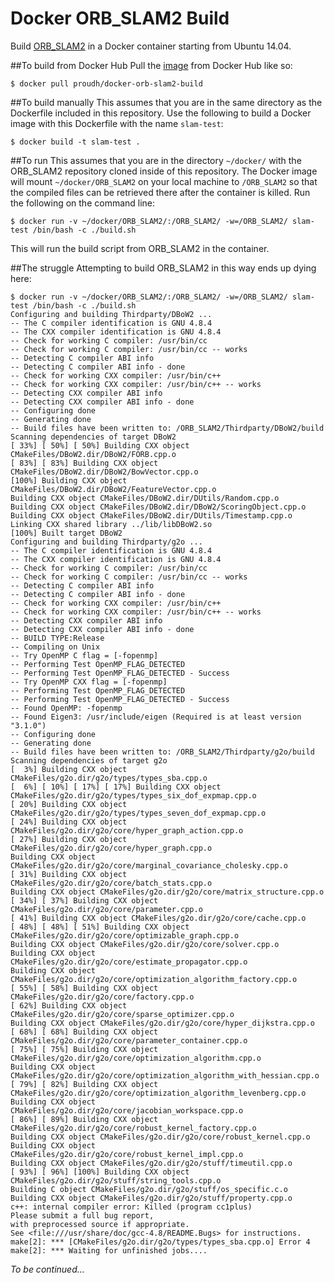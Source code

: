 # Docker ORB_SLAM2 Build

Build [ORB_SLAM2](https://github.com/raulmur/ORB_SLAM2) in a Docker container starting from Ubuntu 14.04.

##To build from Docker Hub
Pull the [image](https://hub.docker.com/r/proudh/docker-orb-slam2-build/) from Docker Hub like so:
```
$ docker pull proudh/docker-orb-slam2-build
```


##To build manually
This assumes that you are in the same directory as the Dockerfile included in this repository.
Use the following to build a Docker image with this Dockerfile with the name `slam-test`:
```
$ docker build -t slam-test .
```


##To run
This assumes that you are in the directory `~/docker/` with the ORB_SLAM2 repository cloned inside of this repository.
The Docker image will mount `~/docker/ORB_SLAM2` on your local machine to `/ORB_SLAM2` so that the compiled files can be retrieved there after the container is killed.
Run the following on the command line:
```
$ docker run -v ~/docker/ORB_SLAM2/:/ORB_SLAM2/ -w=/ORB_SLAM2/ slam-test /bin/bash -c ./build.sh
```
This will run the build script from ORB_SLAM2 in the container.


##The struggle
Attempting to build ORB_SLAM2 in this way ends up dying here:

```
$ docker run -v ~/docker/ORB_SLAM2/:/ORB_SLAM2/ -w=/ORB_SLAM2/ slam-test /bin/bash -c ./build.sh
Configuring and building Thirdparty/DBoW2 ...
-- The C compiler identification is GNU 4.8.4
-- The CXX compiler identification is GNU 4.8.4
-- Check for working C compiler: /usr/bin/cc
-- Check for working C compiler: /usr/bin/cc -- works
-- Detecting C compiler ABI info
-- Detecting C compiler ABI info - done
-- Check for working CXX compiler: /usr/bin/c++
-- Check for working CXX compiler: /usr/bin/c++ -- works
-- Detecting CXX compiler ABI info
-- Detecting CXX compiler ABI info - done
-- Configuring done
-- Generating done
-- Build files have been written to: /ORB_SLAM2/Thirdparty/DBoW2/build
Scanning dependencies of target DBoW2
[ 33%] [ 50%] [ 50%] Building CXX object CMakeFiles/DBoW2.dir/DBoW2/FORB.cpp.o
[ 83%] [ 83%] Building CXX object CMakeFiles/DBoW2.dir/DBoW2/BowVector.cpp.o
[100%] Building CXX object CMakeFiles/DBoW2.dir/DBoW2/FeatureVector.cpp.o
Building CXX object CMakeFiles/DBoW2.dir/DUtils/Random.cpp.o
Building CXX object CMakeFiles/DBoW2.dir/DBoW2/ScoringObject.cpp.o
Building CXX object CMakeFiles/DBoW2.dir/DUtils/Timestamp.cpp.o
Linking CXX shared library ../lib/libDBoW2.so
[100%] Built target DBoW2
Configuring and building Thirdparty/g2o ...
-- The C compiler identification is GNU 4.8.4
-- The CXX compiler identification is GNU 4.8.4
-- Check for working C compiler: /usr/bin/cc
-- Check for working C compiler: /usr/bin/cc -- works
-- Detecting C compiler ABI info
-- Detecting C compiler ABI info - done
-- Check for working CXX compiler: /usr/bin/c++
-- Check for working CXX compiler: /usr/bin/c++ -- works
-- Detecting CXX compiler ABI info
-- Detecting CXX compiler ABI info - done
-- BUILD TYPE:Release
-- Compiling on Unix
-- Try OpenMP C flag = [-fopenmp]
-- Performing Test OpenMP_FLAG_DETECTED
-- Performing Test OpenMP_FLAG_DETECTED - Success
-- Try OpenMP CXX flag = [-fopenmp]
-- Performing Test OpenMP_FLAG_DETECTED
-- Performing Test OpenMP_FLAG_DETECTED - Success
-- Found OpenMP: -fopenmp  
-- Found Eigen3: /usr/include/eigen (Required is at least version "3.1.0") 
-- Configuring done
-- Generating done
-- Build files have been written to: /ORB_SLAM2/Thirdparty/g2o/build
Scanning dependencies of target g2o
[  3%] Building CXX object CMakeFiles/g2o.dir/g2o/types/types_sba.cpp.o
[  6%] [ 10%] [ 17%] [ 17%] Building CXX object CMakeFiles/g2o.dir/g2o/types/types_six_dof_expmap.cpp.o
[ 20%] Building CXX object CMakeFiles/g2o.dir/g2o/types/types_seven_dof_expmap.cpp.o
[ 24%] Building CXX object CMakeFiles/g2o.dir/g2o/core/hyper_graph_action.cpp.o
[ 27%] Building CXX object CMakeFiles/g2o.dir/g2o/core/hyper_graph.cpp.o
Building CXX object CMakeFiles/g2o.dir/g2o/core/marginal_covariance_cholesky.cpp.o
[ 31%] Building CXX object CMakeFiles/g2o.dir/g2o/core/batch_stats.cpp.o
Building CXX object CMakeFiles/g2o.dir/g2o/core/matrix_structure.cpp.o
[ 34%] [ 37%] Building CXX object CMakeFiles/g2o.dir/g2o/core/parameter.cpp.o
[ 41%] Building CXX object CMakeFiles/g2o.dir/g2o/core/cache.cpp.o
[ 48%] [ 48%] [ 51%] Building CXX object CMakeFiles/g2o.dir/g2o/core/optimizable_graph.cpp.o
Building CXX object CMakeFiles/g2o.dir/g2o/core/solver.cpp.o
Building CXX object CMakeFiles/g2o.dir/g2o/core/estimate_propagator.cpp.o
Building CXX object CMakeFiles/g2o.dir/g2o/core/optimization_algorithm_factory.cpp.o
[ 55%] [ 58%] Building CXX object CMakeFiles/g2o.dir/g2o/core/factory.cpp.o
[ 62%] Building CXX object CMakeFiles/g2o.dir/g2o/core/sparse_optimizer.cpp.o
Building CXX object CMakeFiles/g2o.dir/g2o/core/hyper_dijkstra.cpp.o
[ 68%] [ 68%] Building CXX object CMakeFiles/g2o.dir/g2o/core/parameter_container.cpp.o
[ 75%] [ 75%] Building CXX object CMakeFiles/g2o.dir/g2o/core/optimization_algorithm.cpp.o
Building CXX object CMakeFiles/g2o.dir/g2o/core/optimization_algorithm_with_hessian.cpp.o
[ 79%] [ 82%] Building CXX object CMakeFiles/g2o.dir/g2o/core/optimization_algorithm_levenberg.cpp.o
Building CXX object CMakeFiles/g2o.dir/g2o/core/jacobian_workspace.cpp.o
[ 86%] [ 89%] Building CXX object CMakeFiles/g2o.dir/g2o/core/robust_kernel_factory.cpp.o
Building CXX object CMakeFiles/g2o.dir/g2o/core/robust_kernel.cpp.o
Building CXX object CMakeFiles/g2o.dir/g2o/core/robust_kernel_impl.cpp.o
Building CXX object CMakeFiles/g2o.dir/g2o/stuff/timeutil.cpp.o
[ 93%] [ 96%] [100%] Building CXX object CMakeFiles/g2o.dir/g2o/stuff/string_tools.cpp.o
Building C object CMakeFiles/g2o.dir/g2o/stuff/os_specific.c.o
Building CXX object CMakeFiles/g2o.dir/g2o/stuff/property.cpp.o
c++: internal compiler error: Killed (program cc1plus)
Please submit a full bug report,
with preprocessed source if appropriate.
See <file:///usr/share/doc/gcc-4.8/README.Bugs> for instructions.
make[2]: *** [CMakeFiles/g2o.dir/g2o/types/types_sba.cpp.o] Error 4
make[2]: *** Waiting for unfinished jobs....
```

*To be continued...*
